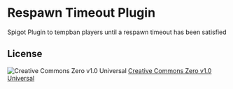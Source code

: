 # Respawn Timeout Plugin
Spigot Plugin to tempban players until a respawn timeout has been satisfied

## License
![Creative Commons Zero v1.0 Universal](https://licensebuttons.net/l/zero/1.0/88x31.png)
[Creative Commons Zero v1.0 Universal](LICENSE.txt)
